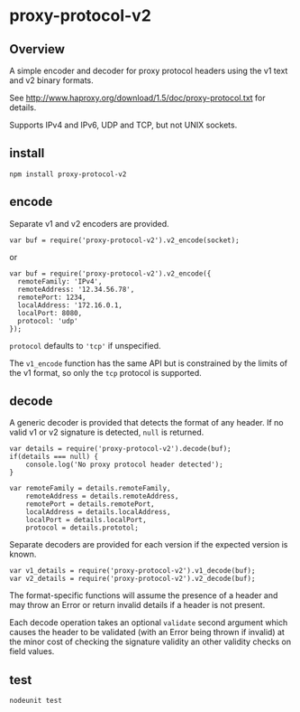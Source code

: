 # proxy-protocol-v2

## Overview

A simple encoder and decoder for proxy protocol headers using the v1 text and v2 binary formats.

See http://www.haproxy.org/download/1.5/doc/proxy-protocol.txt for details.

Supports IPv4 and IPv6, UDP and TCP, but not UNIX sockets.

## install

    npm install proxy-protocol-v2

## encode

Separate v1 and v2 encoders are provided.

````
var buf = require('proxy-protocol-v2').v2_encode(socket);
````

or

````
var buf = require('proxy-protocol-v2').v2_encode({
  remoteFamily: 'IPv4',
  remoteAddress: '12.34.56.78',
  remotePort: 1234,
  localAddress: '172.16.0.1,
  localPort: 8080,
  protocol: 'udp'
});
````

`protocol` defaults to `'tcp'` if unspecified.

The `v1_encode` function has the same API but is constrained by the limits of the v1 format, so only the `tcp` protocol is supported.

## decode

A generic decoder is provided that detects the format of any header. If no valid v1 or v2 signature is detected, `null` is returned.

````
var details = require('proxy-protocol-v2').decode(buf);
if(details === null) {
    console.log('No proxy protocol header detected');
}

var remoteFamily = details.remoteFamily,
    remoteAddress = details.remoteAddress,
    remotePort = details.remotePort,
    localAddress = details.localAddress,
    localPort = details.localPort,
    protocol = details.prototol;
````

Separate decoders are provided for each version if the expected version is known.

````
var v1_details = require('proxy-protocol-v2').v1_decode(buf);
var v2_details = require('proxy-protocol-v2').v2_decode(buf);
````

The format-specific functions will assume the presence of a header and may throw an Error or return invalid details if a header is not present.

Each decode operation takes an optional `validate` second argument which causes the header to be validated (with an Error being thrown if invalid) at the minor cost of checking the signature validity an other validity checks on field values.

## test

    nodeunit test